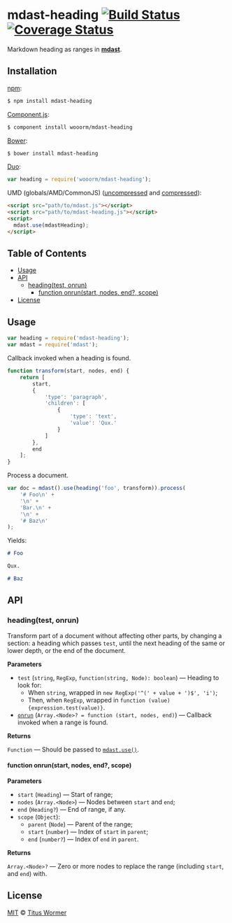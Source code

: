 # mdast-heading [![Build Status](https://img.shields.io/travis/wooorm/mdast-heading.svg?style=flat)](https://travis-ci.org/wooorm/mdast-heading) [![Coverage Status](https://img.shields.io/coveralls/wooorm/mdast-heading.svg?style=flat)](https://coveralls.io/r/wooorm/mdast-heading?branch=master)

Markdown heading as ranges in [**mdast**](https://github.com/wooorm/mdast).

## Installation

[npm](https://docs.npmjs.com/cli/install):

```bash
$ npm install mdast-heading
```

[Component.js](https://github.com/componentjs/component):

```bash
$ component install wooorm/mdast-heading
```

[Bower](http://bower.io/#install-packages):

```bash
$ bower install mdast-heading
```

[Duo](http://duojs.org/#getting-started):

```javascript
var heading = require('wooorm/mdast-heading');
```

UMD (globals/AMD/CommonJS) ([uncompressed](mdast-heading.js) and [compressed](mdast-heading.min.js)):

```html
<script src="path/to/mdast.js"></script>
<script src="path/to/mdast-heading.js"></script>
<script>
  mdast.use(mdastHeading);
</script>
```

## Table of Contents

*   [Usage](#usage)
*   [API](#api)
    *   [heading(test, onrun)](#headingtest-onrun)
        *   [function onrun(start, nodes, end?, scope)](#function-onrunstart-nodes-end-scope)
*   [License](#license)

## Usage

```javascript
var heading = require('mdast-heading');
var mdast = require('mdast');
```

Callback invoked when a heading is found.

```javascript
function transform(start, nodes, end) {
    return [
        start,
        {
            'type': 'paragraph',
            'children': [
                {
                    'type': 'text',
                    'value': 'Qux.'
                }
            ]
        },
        end
    ];
}
```

Process a document.

```javascript
var doc = mdast().use(heading('foo', transform)).process(
    '# Foo\n' +
    '\n' +
    'Bar.\n' +
    '\n' +
    '# Baz\n'
);
```

Yields:

```markdown
# Foo

Qux.

# Baz
```

## API

### heading(test, onrun)

Transform part of a document without affecting other parts, by changing a section: a heading which passes `test`, until the next heading of the same or lower depth, or the end of the document.

**Parameters**

*   `test` (`string`, `RegExp`, `function(string, Node): boolean`) — Heading to look for:
    *   When `string`, wrapped in `new RegExp('^(' + value + ')$', 'i')`;
    *   Then, when `RegExp`, wrapped in `function (value) {expression.test(value)}`.
*   [`onrun`](#function-onrunstart-nodes-end-scope) (`Array.<Node>? = function (start, nodes, end)`) — Callback invoked when a range is found.

**Returns**

`Function` — Should be passed to [`mdast.use()`](https://github.com/wooorm/mdast#mdastuseplugin-options).

#### function onrun(start, nodes, end?, scope)

**Parameters**

*   `start` (`Heading`) — Start of range;
*   `nodes` (`Array.<Node>`) — Nodes between `start` and `end`;
*   `end` (`Heading?`) — End of range, if any.
*   `scope` (`Object`):
    *   `parent` (`Node`) — Parent of the range;
    *   `start` (`number`) — Index of `start` in `parent`;
    *   `end` (`number?`) — Index of `end` in `parent`.

**Returns**

`Array.<Node>?` — Zero or more nodes to replace the range (including `start`, and `end`) with.

## License

[MIT](LICENSE) © [Titus Wormer](http://wooorm.com)
